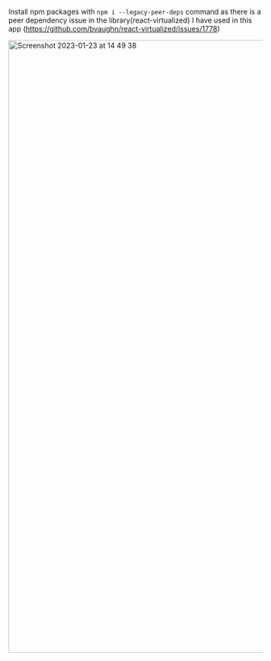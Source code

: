 Install npm packages with `npm i --legacy-peer-deps` command as there is a peer dependency issue in the library(react-virtualized) I have used in this app (https://github.com/bvaughn/react-virtualized/issues/1778)

<img width="1213" alt="Screenshot 2023-01-23 at 14 49 38" src="https://user-images.githubusercontent.com/50705364/214061431-c7f46544-77a2-4987-a50b-009f13b12490.png">
